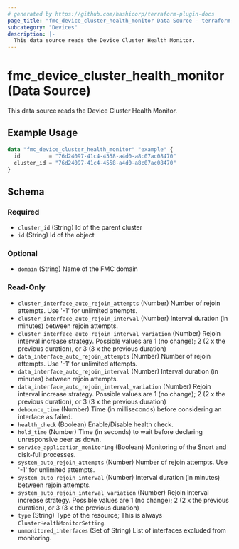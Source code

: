 ```yaml
---
# generated by https://github.com/hashicorp/terraform-plugin-docs
page_title: "fmc_device_cluster_health_monitor Data Source - terraform-provider-fmc"
subcategory: "Devices"
description: |-
  This data source reads the Device Cluster Health Monitor.
---
```


# fmc_device_cluster_health_monitor (Data Source)

This data source reads the Device Cluster Health Monitor.

## Example Usage

```terraform
data "fmc_device_cluster_health_monitor" "example" {
  id         = "76d24097-41c4-4558-a4d0-a8c07ac08470"
  cluster_id = "76d24097-41c4-4558-a4d0-a8c07ac08470"
}
```

<!-- schema generated by tfplugindocs -->
## Schema

### Required

- `cluster_id` (String) Id of the parent cluster
- `id` (String) Id of the object

### Optional

- `domain` (String) Name of the FMC domain

### Read-Only

- `cluster_interface_auto_rejoin_attempts` (Number) Number of rejoin attempts. Use '-1' for unlimited attempts.
- `cluster_interface_auto_rejoin_interval` (Number) Interval duration (in minutes) between rejoin attempts.
- `cluster_interface_auto_rejoin_interval_variation` (Number) Rejoin interval increase strategy. Possible values are 1 (no change); 2 (2 x the previous duration), or 3 (3 x the previous duration)
- `data_interface_auto_rejoin_attempts` (Number) Number of rejoin attempts. Use '-1' for unlimited attempts.
- `data_interface_auto_rejoin_interval` (Number) Interval duration (in minutes) between rejoin attempts.
- `data_interface_auto_rejoin_interval_variation` (Number) Rejoin interval increase strategy. Possible values are 1 (no change); 2 (2 x the previous duration), or 3 (3 x the previous duration)
- `debounce_time` (Number) Time (in milliseconds) before considering an interface as failed.
- `health_check` (Boolean) Enable/Disable health check.
- `hold_time` (Number) Time (in seconds) to wait before declaring unresponsive peer as down.
- `service_application_monitoring` (Boolean) Monitoring of the Snort and disk-full processes.
- `system_auto_rejoin_attempts` (Number) Number of rejoin attempts. Use '-1' for unlimited attempts.
- `system_auto_rejoin_interval` (Number) Interval duration (in minutes) between rejoin attempts.
- `system_auto_rejoin_interval_variation` (Number) Rejoin interval increase strategy. Possible values are 1 (no change); 2 (2 x the previous duration), or 3 (3 x the previous duration)
- `type` (String) Type of the resource; This is always `ClusterHealthMonitorSetting`.
- `unmonitored_interfaces` (Set of String) List of interfaces excluded from monitoring.
